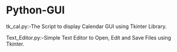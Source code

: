 # Python-GUI

tk_cal.py:-The Script to display Calendar GUI using Tkinter Library.


Text_Editor.py:-Simple Text Editor to Open, Edit and Save Files using Tkinter.
